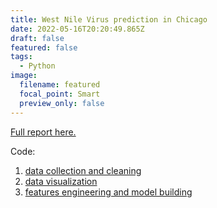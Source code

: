 ```yaml
---
title: West Nile Virus prediction in Chicago
date: 2022-05-16T20:20:49.865Z
draft: false
featured: false
tags:
  - Python
image:
  filename: featured
  focal_point: Smart
  preview_only: false
---
```

[Full report here.](https://github.com/CPLN-680-Spring-2022/Yao_Hanpu_Chicago_WestNileVirus/blob/main/Yao_West%20Nile%20Virus%20Prediction_report.pdf)

Code:

1. [data collection and cleaning](https://github.com/CPLN-680-Spring-2022/Yao_Hanpu_Chicago_WestNileVirus/blob/main/code/0_data_collection_2.ipynb)
2. [data visualization](https://github.com/CPLN-680-Spring-2022/Yao_Hanpu_Chicago_WestNileVirus/blob/main/code/1_visualisation.ipynb)
3. [features engineering and model building](https://github.com/CPLN-680-Spring-2022/Yao_Hanpu_Chicago_WestNileVirus/blob/main/code/2_featureEng_%26models.ipynb)